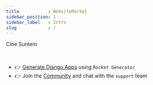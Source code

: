 ```yaml
---
title           : WebsiteMarket
sidebar_position: 1
sidebar_label   : Intro
slug            : /
---
```

<!-- GOOGLE Stuff -->
<head>
    <meta name="google-site-verification" content="EtXV-RjJPvOzjyJL8MPdHiNQDZnoFBt-87HRdYuJJuE" />
</head>

Cine Suntem

<br />

- 👉 [Generate Django Apps](https://app-generator.dev/django/) using `Rocket Generator`
- 👉 Join the [Community](https://discord.gg/fZC6hup) and chat with the `support` team 
